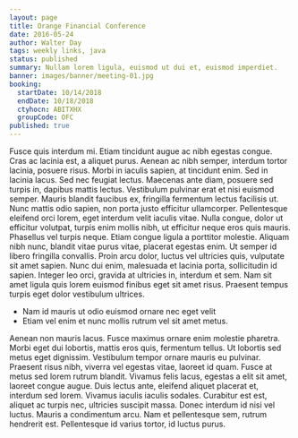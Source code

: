 ```yaml
---
layout: page
title: Orange Financial Conference
date: 2016-05-24
author: Walter Day
tags: weekly links, java
status: published
summary: Nullam lorem ligula, euismod ut dui et, euismod imperdiet.
banner: images/banner/meeting-01.jpg
booking:
  startDate: 10/14/2018
  endDate: 10/18/2018
  ctyhocn: ABITXHX
  groupCode: OFC
published: true
---
```

Fusce quis interdum mi. Etiam tincidunt augue ac nibh egestas congue. Cras ac lacinia est, a aliquet purus. Aenean ac nibh semper, interdum tortor lacinia, posuere risus. Morbi in iaculis sapien, at tincidunt enim. Sed in lacinia lacus. Sed nec feugiat lectus. Maecenas ante diam, posuere sed turpis in, dapibus mattis lectus. Vestibulum pulvinar erat et nisi euismod semper. Mauris blandit faucibus ex, fringilla fermentum lectus facilisis ut. Nunc mattis odio sapien, non porta justo efficitur ullamcorper. Pellentesque eleifend orci lorem, eget interdum velit iaculis vitae. Nulla congue, dolor ut efficitur volutpat, turpis enim mollis nibh, ut efficitur neque eros quis mauris. Phasellus vel turpis neque.
Etiam congue ligula a porttitor molestie. Aliquam nibh nunc, blandit vitae purus vitae, placerat egestas enim. Ut semper id libero fringilla convallis. Proin arcu dolor, luctus vel ultricies quis, vulputate sit amet sapien. Nunc dui enim, malesuada et lacinia porta, sollicitudin id sapien. Integer leo orci, gravida at ultricies in, interdum et sem. Nam sit amet ligula quis lorem euismod finibus eget sit amet risus. Praesent tempus turpis eget dolor vestibulum ultrices.

* Nam id mauris ut odio euismod ornare nec eget velit
* Etiam vel enim et nunc mollis rutrum vel sit amet metus.

Aenean non mauris lacus. Fusce maximus ornare enim molestie pharetra. Morbi eget dui lobortis, mattis eros quis, fermentum tellus. Ut lobortis sed metus eget dignissim. Vestibulum tempor ornare mauris eu pulvinar. Praesent risus nibh, viverra vel egestas vitae, laoreet id quam. Fusce at metus sed lorem rutrum blandit. Vivamus felis lacus, egestas a elit sit amet, laoreet congue augue. Duis lectus ante, eleifend aliquet placerat et, interdum sed lorem. Vivamus iaculis iaculis sodales. Curabitur est est, aliquet ac turpis nec, ultricies suscipit massa. Donec interdum id nisi vel luctus. Mauris a condimentum arcu. Nam et pellentesque sem, rutrum hendrerit est. Pellentesque id varius tortor, id luctus purus.
